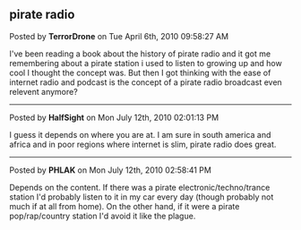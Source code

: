 ## pirate radio
Posted by **TerrorDrone** on Tue April 6th, 2010 09:58:27 AM

I've been reading a book about the history of pirate radio and it got me remembering about a pirate station i used to listen to growing up and how cool I thought the concept was. But then I got thinking with the ease of internet radio and podcast is the concept of a pirate radio broadcast even relevent anymore?

--------------------------------------------------------------------------------

Posted by **HalfSight** on Mon July 12th, 2010 02:01:13 PM

I guess it depends on where you are at. I am sure in south america and africa and in poor regions where internet is slim, pirate radio does great.

--------------------------------------------------------------------------------

Posted by **PHLAK** on Mon July 12th, 2010 02:58:41 PM

Depends on the content.  If there was a pirate electronic/techno/trance station I'd probably listen to it in my car every day (though probably not much if at all from home).  On the other hand, if it were a pirate pop/rap/country station I'd avoid it like the plague.
